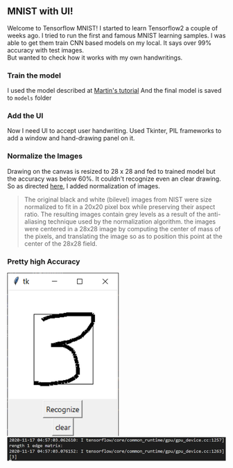 ## MNIST with UI!

Welcome to Tensorflow MNIST!
I started to learn Tensorflow2 a couple of weeks ago. I tried to run the first and famous MNIST learning samples. I was able to get them train CNN based models on my local. It says over 99% accuracy with test images.  
But wanted to check how it works with my own handwritings.

### Train the model
I used the model described at [Martin's tutorial](https://github.com/GoogleCloudPlatform/tensorflow-without-a-phd/blob/master/tensorflow-mnist-tutorial/keras_05_mnist_batch_norm.ipynb)
And the final model is saved to `models` folder

### Add the UI 
Now I need UI to accept user handwriting. 
Used Tkinter, PIL frameworks to add a window and hand-drawing panel on it. 
 
### Normalize the Images
Drawing on the canvas is resized to 28 x 28 and fed to trained model but the accuracy was below 60%. It couldn't recognize even an clear drawing.
So as directed [here](http://yann.lecun.com/exdb/mnist/), I added normalization of images.

> The original black and white (bilevel) images from NIST were size
> normalized to fit in a 20x20 pixel box while preserving their aspect
> ratio. The resulting images contain grey levels as a result of the
> anti-aliasing technique used by the normalization algorithm. the
> images were centered in a 28x28 image by computing the center of mass
> of the pixels, and translating the image so as to position this point
> at the center of the 28x28 field.

### Pretty high Accuracy
![screenshot of hand-drawing panel](./assets/ui.png)
![recognition result](./assets/terminal.png)
